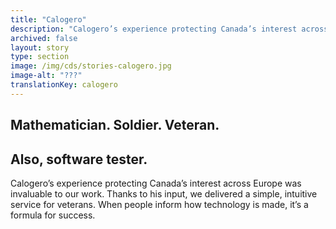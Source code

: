 ```yaml
---
title: "Calogero"
description: "Calogero’s experience protecting Canada’s interest across Europe was invaluable to our work. Thanks to his input, we delivered a simple, intuitive service for veterans. When people inform how technology is made, it’s a formula for success."
archived: false
layout: story
type: section
image: /img/cds/stories-calogero.jpg
image-alt: "???"
translationKey: calogero
---
```

## Mathematician. Soldier. Veteran.
## Also, software tester.

Calogero’s experience protecting Canada’s interest across Europe was invaluable to our work. Thanks to his input, we delivered a simple, intuitive service for veterans. When people inform how technology is made, it’s a formula for success.
